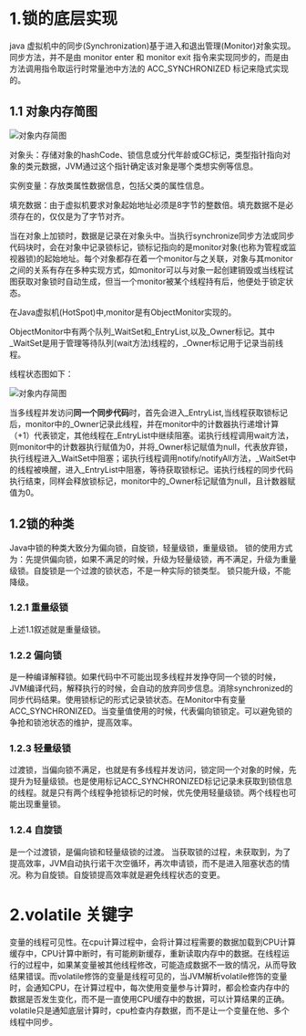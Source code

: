 # 1.锁的底层实现
 java 虚拟机中的同步(Synchronization)基于进入和退出管理(Monitor)对象实现。同步方法，并不是由 monitor enter 和 monitor exit 指令来实现同步的，而是由方法调用指令取运行时常量池中方法的 ACC_SYNCHRONIZED 标记来隐式实现的。
 
## 1.1 对象内存简图
![对象内存简图](https://i.loli.net/2019/07/11/5d26a6c5466ad58228.png "对象内存简图")

  对象头：存储对象的hashCode、锁信息或分代年龄或GC标记，类型指针指向对象的类元数据，JVM通过这个指针确定该对象是哪个类想实例等信息。
  
  实例变量：存放类属性数据信息，包括父类的属性信息。
  
  填充数据：由于虚拟机要求对象起始地址必须是8字节的整数倍。填充数据不是必须存在的，仅仅是为了字节对齐。
  
  当在对象上加锁时，数据是记录在对象头中。当执行synchronize同步方法或同步代码块时，会在对象中记录锁标记，锁标记指向的是monitor对象(也称为管程或监视器锁)的起始地址。每个对象都存在着一个monitor与之关联，对象与其monitor之间的关系有存在多种实现方式，如monitor可以与对象一起创建销毁或当线程试图获取对象锁时自动生成，但当一个monitor被某个线程持有后，他便处于锁定状态。
  
  在Java虚拟机(HotSpot)中,monitor是有ObjectMonitor实现的。
  
  ObjectMonitor中有两个队列_WaitSet和_EntryList,以及_Owner标记。其中_WaitSet是用于管理等待队列(wait方法)线程的，_Owner标记用于记录当前线程。
  
  线程状态图如下：
  
![对象内存简图](https://i.loli.net/2019/07/11/5d26ac5209ed875137.png "对象内存简图")

  当多线程并发访问**同一个同步代码**时，首先会进入_EntryList,当线程获取锁标记后，monitor中的_Owner记录此线程，并在monitor中的计数器执行递增计算（+1）代表锁定，其他线程在_EntryList中继续阻塞。诺执行线程调用wait方法，则monitor中的计数器执行赋值为0，并将_Owner标记赋值为null，代表放弃锁，执行线程进入_WaitSet中阻塞；诺执行线程调用notify/notifyAll方法，_WaitSet中的线程被唤醒，进入_EntryList中阻塞，等待获取锁标记。诺执行线程的同步代码执行结束，同样会释放锁标记，monitor中的_Owner标记赋值为null，且计数器赋值为0。

## 1.2锁的种类
  Java中锁的种类大致分为偏向锁，自旋锁，轻量级锁，重量级锁。
  锁的使用方式为：先提供偏向锁，如果不满足的时候，升级为轻量级锁，再不满足，升级为重量级锁。自旋锁是一个过渡的锁状态，不是一种实际的锁类型。
  锁只能升级，不能降级。
### 1.2.1 重量级锁
  上述1.1叙述就是重量级锁。
### 1.2.2 偏向锁
  是一种编译解释锁。如果代码中不可能出现多线程并发挣夺同一个锁的时候，JVM编译代码，解释执行的时候，会自动的放弃同步信息。消除synchronized的同步代码结果。使用锁标记的形式记录锁状态。在Monitor中有变量ACC_SYNCHRONIZED。当变量值使用的时候，代表偏向锁锁定。可以避免锁的争抢和锁池状态的维护，提高效率。
### 1.2.3 轻量级锁
  过渡锁，当偏向锁不满足，也就是有多线程并发访问，锁定同一个对象的时候，先提升为轻量级锁。也是使用标记ACC_SYNCHRONIZED标记记录未获取到锁信息的线程。就是只有两个线程争抢锁标记的时候，优先使用轻量级锁。两个线程也可能出现重量锁。
### 1.2.4 自旋锁
  是一个过渡锁，是偏向锁和轻量级锁的过渡。
  当获取锁的过程，未获取到，为了提高效率，JVM自动执行诺干次空循环，再次申请锁，而不是进入阻塞状态的情况。称为自旋锁。自旋锁提高效率就是避免线程状态的变更。
# 2.volatile 关键字
  变量的线程可见性。在cpu计算过程中，会将计算过程需要的数据加载到CPU计算缓存中，CPU计算中断时，有可能刷新缓存，重新读取内存中的数据。在线程运行的过程中，如果某变量被其他线程修改，可能造成数据不一致的情况，从而导致结果错误。而volatile修饰的变量是线程可见的，当JVM解析volatile修饰的变量时，会通知CPU，在计算过程中，每次使用变量参与计算时，都会检查内存中的数据是否发生变化，而不是一直使用CPU缓存中的数据，可以计算结果的正确。
  volatile只是通知底层计算时，cpu检查内存数据，而不是让一个变量在他、多个线程中同步。
